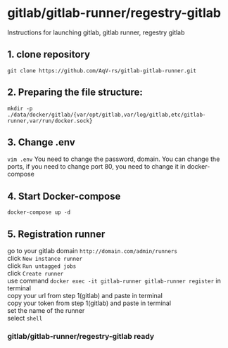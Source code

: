 # gitlab/gitlab-runner/regestry-gitlab
Instructions for launching gitlab, gitlab runner, regestry gitlab
## 1. clone repository
`git clone https://github.com/AqV-rs/gitlab-gitlab-runner.git`
## 2. Preparing the file structure:
`mkdir -p ./data/docker/gitlab/{var/opt/gitlab,var/log/gitlab,etc/gitlab-runner,var/run/docker.sock}`
## 3. Change .env
`vim .env`
You need to change the password, domain.
You can change the ports, if you need to change port 80, you need to change it in docker-compose
## 4. Start Docker-compose
`docker-compose up -d`
## 5. Registration runner
go to your gitlab domain `http://domain.com/admin/runners` \
click `New instance runner` \
click `Run untagged jobs`\
click `Create runner`\
use command `docker exec -it gitlab-runner gitlab-runner register` in terminal \
copy your url from step 1(gitlab) and paste in terminal \
copy your token from step 1(gitlab) and paste in terminal \
set the name of the runner \
select `shell` 

### gitlab/gitlab-runner/regestry-gitlab ready 

